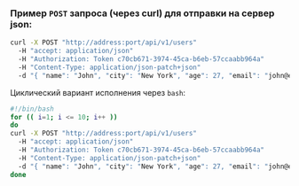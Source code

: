 ### Пример `POST` запроса (через curl) для отправки на сервер json:   
```bash
curl -X POST "http://address:port/api/v1/users" 
  -H "accept: application/json" 
  -H "Authorization: Token c70cb671-3974-45ca-b6eb-57ccaabb964a" 
  -H "Content-Type: application/json-patch+json" 
  -d "{ "name": "John", "city": "New York", "age": 27, "email": "john@example.com" }"
```
Циклический вариант исполнения через `bash`:
```bash
#!/bin/bash
for (( i=1; i <= 10; i++ ))
do
curl -X POST "http://address:port/api/v1/users" 
  -H "accept: application/json" 
  -H "Authorization: Token c70cb671-3974-45ca-b6eb-57ccaabb964a" 
  -H "Content-Type: application/json-patch+json" 
  -d "{ "name": "John", "city": "New York", "age": 27, "email": "john@example.com" }"
done
```
